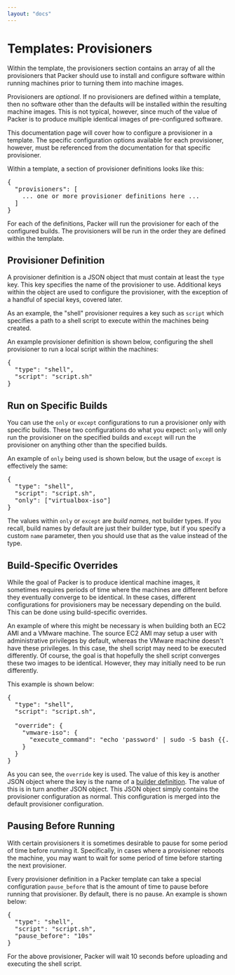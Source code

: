 ```yaml
---
layout: "docs"
---
```


# Templates: Provisioners

Within the template, the provisioners section contains an array of all the
provisioners that Packer should use to install and configure software within
running machines prior to turning them into machine images.

Provisioners are _optional_. If no provisioners are defined within a template,
then no software other than the defaults will be installed within the
resulting machine images. This is not typical, however, since much of the
value of Packer is to produce multiple identical images
of pre-configured software.

This documentation page will cover how to configure a provisioner in a template.
The specific configuration options available for each provisioner, however,
must be referenced from the documentation for that specific provisioner.

Within a template, a section of provisioner definitions looks like this:

<pre class="prettyprint">
{
  "provisioners": [
    ... one or more provisioner definitions here ...
  ]
}
</pre>

For each of the definitions, Packer will run the provisioner for each
of the configured builds. The provisioners will be run in the order
they are defined within the template.

## Provisioner Definition

A provisioner definition is a JSON object that must contain at least
the `type` key. This key specifies the name of the provisioner to use.
Additional keys within the object are used to configure the provisioner,
with the exception of a handful of special keys, covered later.

As an example, the "shell" provisioner requires a key such as `script`
which specifies a path to a shell script to execute within the machines
being created.

An example provisioner definition is shown below, configuring the shell
provisioner to run a local script within the machines:

<pre class="prettyprint">
{
  "type": "shell",
  "script": "script.sh"
}
</pre>

## Run on Specific Builds

You can use the `only` or `except` configurations to run a provisioner
only with specific builds. These two configurations do what you expect:
`only` will only run the provisioner on the specified builds and
`except` will run the provisioner on anything other than the specified
builds.

An example of `only` being used is shown below, but the usage of `except`
is effectively the same:

<pre class="prettyprint">
{
  "type": "shell",
  "script": "script.sh",
  "only": ["virtualbox-iso"]
}
</pre>

The values within `only` or `except` are _build names_, not builder
types. If you recall, build names by default are just their builder type,
but if you specify a custom `name` parameter, then you should use that
as the value instead of the type.

## Build-Specific Overrides

While the goal of Packer is to produce identical machine images, it
sometimes requires periods of time where the machines are different before
they eventually converge to be identical. In these cases, different configurations
for provisioners may be necessary depending on the build. This can be done
using build-specific overrides.

An example of where this might be necessary is when building both an EC2 AMI
and a VMware machine. The source EC2 AMI may setup a user with administrative
privileges by default, whereas the VMware machine doesn't have these privileges.
In this case, the shell script may need to be executed differently. Of course,
the goal is that hopefully the shell script converges these two images to be
identical. However, they may initially need to be run differently.

This example is shown below:

<pre class="prettyprint">
{
  "type": "shell",
  "script": "script.sh",

  "override": {
    "vmware-iso": {
      "execute_command": "echo 'password' | sudo -S bash {{.Path}}"
    }
  }
}
</pre>

As you can see, the `override` key is used. The value of this key is another
JSON object where the key is the name of a [builder definition](/docs/templates/builders.html).
The value of this is in turn another JSON object. This JSON object simply
contains the provisioner configuration as normal. This configuration is merged
into the default provisioner configuration.

## Pausing Before Running

With certain provisioners it is sometimes desirable to pause for some period
of time before running it. Specifically, in cases where a provisioner reboots
the machine, you may want to wait for some period of time before starting
the next provisioner.

Every provisioner definition in a Packer template can take a special
configuration `pause_before` that is the amount of time to pause before
running that provisioner. By default, there is no pause. An example
is shown below:

<pre class="prettyprint">
{
  "type": "shell",
  "script": "script.sh",
  "pause_before": "10s"
}
</pre>

For the above provisioner, Packer will wait 10 seconds before uploading
and executing the shell script.
